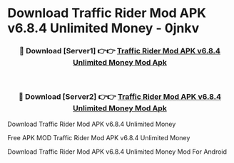 # Download Traffic Rider Mod APK v6.8.4 Unlimited Money - 0jnkv



<div align="center">
<h3>🔴 Download [Server1] 👉👉 <a href="https://momento.my/?title=Traffic_Rider_Mod_APK_v6.8.4_Unlimited_Money">Traffic Rider Mod APK v6.8.4 Unlimited Money Mod Apk</a></h3><br>

<h3>🔴 Download [Server2] 👉👉 <a href="https://momento.my/?title=Traffic_Rider_Mod_APK_v6.8.4_Unlimited_Money">Traffic Rider Mod APK v6.8.4 Unlimited Money Mod Apk</a></h3>
</div>



Download Traffic Rider Mod APK v6.8.4 Unlimited Money 

Free APK MOD Traffic Rider Mod APK v6.8.4 Unlimited Money 

Download Traffic Rider Mod APK v6.8.4 Unlimited Money Mod For Android
